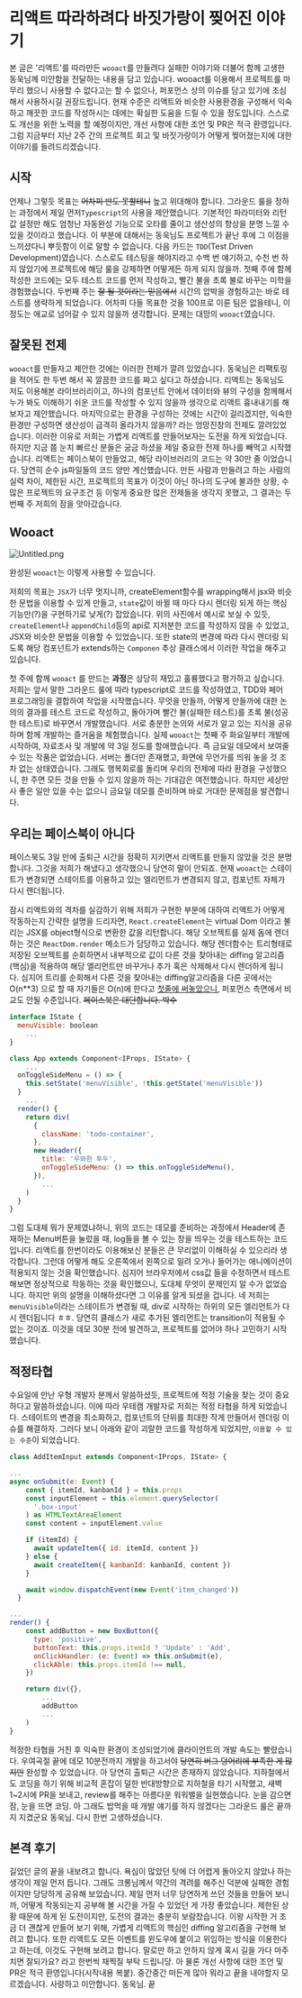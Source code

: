 # 리액트 따라하려다 바짓가랑이 찢어진 이야기

본 글은 '리액트'를 따라만든 `wooact`를 만들려다 실패한 이야기와 더불어 함께 고생한 동욱님께 미안함을 전달하는 내용을 담고 있습니다. wooact를 이용해서 프로젝트를 마무리 했으니 사용할 수 없다고는 할 수 없으나, 퍼포먼스 상의 이슈를 담고 있기에 조심해서 사용하시길 권장드립니다. 현재 수준은 리액트와 비슷한 사용환경을 구성해서 익숙하고 깨끗한 코드를 작성하시는 데에는 확실한 도움을 드릴 수 있을 정도입니다. 스스로도 개선을 위한 노력을 할 예정이지만, 개선 사항에 대한 조언 및 PR은 적극 환영입니다. 그럼 지금부터 지난 2주 간의 프로젝트 회고 및 바짓가랑이가 어떻게 찢어졌는지에 대한 이야기를 들려드리겠습니다.

## 시작

언제나 그렇듯 목표는 ~~어차피 반도 못할테니~~ 높고 위대해야 합니다. 그라운드 룰을 정하는 과정에서 제일 먼저`Typescript`의 사용을 제안했습니다. 기본적인 파라미터와 리턴 값 설정만 해도 엄청난 자동완성 기능으로 오타를 줄이고 생산성의 향상을 분명 느낄 수 있을 것이라고 했습니다. 이 부분에 대해서는 동욱님도 프로젝트가 끝난 후에 그 이점을 느끼셨다니 뿌듯함이 이로 말할 수 없습니다. 다음 카드는 `TDD`(Test Driven Development)였습니다. 스스로도 테스팅을 해야지라고 수백 번 얘기하고, 수천 번 하지 않았기에 프로젝트에 해당 룰을 강제하면 어떻게든 하게 되지 않을까. 첫째 주에 함께 작성한 코드에는 모두 테스트 코드를 먼저 작성하고, 빨간 불을 초록 불로 바꾸는 미학을 경험했습니다. 두번째 주는 ~~잘 될 것이라는 믿음에서~~ 시간의 압박을 경험하고는 바로 테스트를 생략하게 되었습니다. 어차피 다들 목표한 것을 100프로 이룬 팀은 없을테니, 이 정도는 애교로 넘어갈 수 있지 않을까 생각합니다. 문제는 대망의 `wooact`였습니다.

## 잘못된 전제

`wooact`를 만들자고 제안한 것에는 이러한 전제가 깔려 있었습니다. 동욱님은 리팩토링을 적어도 한 두번 해서 꼭 깔끔한 코드를 짜고 싶다고 하셨습니다. 리액트는 동욱님도 저도 이용해본 라이브러리이고, 하나의 컴포넌트 안에서 데이터와 뷰의 구성을 함께해서 누가 봐도 이해하기 쉬운 코드를 작성할 수 있지 않을까 생각으로 리액트 흉내내기를 해보자고 제안했습니다. 마지막으로는 환경을 구성하는 것에는 시간이 걸리겠지만, 익숙한 환경만 구성하면 생산성이 급격히 올라가지 않을까? 라는 엉망진창의 전제도 깔려있었습니다. 이러한 이유로 저희는 가볍게 리액트를 만들어보자는 도전을 하게 되었습니다. 하지만 지금 쯤 눈치 빠르신 분들은 궁금 하셨을 제일 중요한 전제 하나를 빼먹고 시작했습니다. 리액트는 페이스북이 만들었고, 해당 라이브러리의 코드는 약 30만 줄 이었습니다. 당연히 순수 js파일들의 코드 양만 계산했습니다. 만든 사람과 만들려고 하는 사람의 실력 차이, 제한된 시간, 프로젝트의 목표가 이것이 아닌 하나의 도구에 불과한 상황, 수 많은 프로젝트의 요구조건 등 이렇게 중요한 많은 전제들을 생각지 못했고, 그 결과는 두번째 주 저희의 잠을 앗아갔습니다.

## Wooact

![Untitled.png](./images/Untitled.png)

완성된 `wooact`는 이렇게 사용할 수 있습니다.

저희의 목표는 `JSX`가 너무 멋지니까, createElement함수를 wrapping해서 jsx와 비슷한 문법을 이용할 수 있게 만들고, `state`값이 바뀔 때 마다 다시 렌더링 되게 하는 핵심 기능만(?)을 구현하기로 낮게(?) 잡았습니다. 위의 사진에서 예시로 보실 수 있듯, `createElement`나 `appendChild`등의 api로 지저분한 코드를 작성하지 않을 수 있었고, JSX와 비슷한 문법을 이용할 수 있었습니다. 또한 state의 변경에 따라 다시 렌더링 되도록 해당 컴포넌트가 extends하는 `Componen` 추상 클래스에서 이러한 작업을 해주고 있습니다.

첫 주에 함께 `wooact` 를 만드는 **과정**은 상당히 재밌고 훌륭했다고 평가하고 싶습니다. 저희는 앞서 말한 그라운드 룰에 따라 typescript로 코드를 작성하였고, TDD와 페어 프로그래밍을 결합하여 작업을 시작했습니다. 무엇을 만들까, 어떻게 만들까에 대한 논의의 결과를 테스트 코드로 작성하고, 돌아가며 빨간 불(실패한 테스트)를 초록 불(성공한 테스트)로 바꾸면서 개발했습니다. 서로 충분한 논의와 서로가 알고 있는 지식을 공유하며 함께 개발하는 즐거움을 체험했습니다. 실제 `wooact`는 첫째 주 화요일부터 개발에 시작하여, 자료조사 및 개발에 약 3일 정도를 할애했습니다. 즉 금요일 데모에서 보여줄 수 있는 작품은 없었습니다. 서버는 폴더만 존재했고, 화면에 무언가를 띄워 놓을 것 조차 없는 상태였습니다. 그래도 행복회로를 돌리며 우리의 전제에 따라 환경을 구성했으니, 한 주면 모든 것을 만들 수 있지 않을까 하는 기대감은 여전했습니다. 하지만 세상만사 좋은 일만 있을 수는 없으니 금요일 데모를 준비하며 바로 거대한 문제점을 발견합니다.

## 우리는 페이스북이 아니다

페이스북도 3일 만에 출퇴근 시간을 정확히 지키면서 리액트를 만들지 않았을 것은 분명합니다. 그것을 저희가 해냈다고 생각했으니 당연히 말이 안되죠. 현재 `wooact`는 스테이트가 변경되면 스테이트를 이용하고 있는 엘리먼트가 변경되지 않고, 컴포넌트 자체가 다시 렌더됩니다.

잠시 리액트와의 격차를 실감하기 위해 저희가 구현한 부분에 대하여 리액트가 어떻게 작동하는지 간략한 설명을 드리자면, `React.createElement`는 virtual Dom 이라고 불리는 JSX를 object형식으로 변환한 값을 리턴합니다. 해당 오브젝트를 실제 돔에 렌더하는 것은 `ReactDom.render` 메소드가 담당하고 있습니다. 해당 렌더함수는 트리형태로 저장된 오브젝트를 순회하면서 내부적으로 값이 다른 것을 찾아내는 diffing 알고리즘(핵심)을 적용하여 해당 엘리먼트만 바꾸거나 추가 혹은 삭제해서 다시 렌더하게 됩니다. 심지어 트리를 순회해서 다른 것을 찾아내는 diffing알고리즘을 다른 곳에서는 O(n**3) 으로 할 때 자기들은 O(n)에 한다고 [첫줄에 써놓았으니](https://ko.reactjs.org/docs/reconciliation.html), 퍼포먼스 측면에서 비교도 안될 수준입니다. ~~페이스북은 대단합니다. 박수~~

```jsx
interface IState {
  menuVisible: boolean
	...
}

class App extends Component<IProps, IState> {
	...
  onToggleSideMenu = () => {
    this.setState('menuVisible', !this.getState('menuVisible'))
  }
	...
  render() {
    return div(
      {
        className: 'todo-container',
      },
      new Header({
        title: '우와한 투두',
        onToggleSideMenu: () => this.onToggleSideMenu(),
      }),
	    ...
    )
  }
}
```

그럼 도대체 뭐가 문제였냐하니, 위의 코드는 데모를 준비하는 과정에서 Header에 존재하는 Menu버튼을 눌렀을 때, log들을 볼 수 있는 창을 띄우는 것을 테스트하는 코드입니다. 리액트를 한번이라도 이용해보신 분들은 큰 무리없이 이해하실 수 있으리라 생각합니다. 그런데 어떻게 해도 오른쪽에서 왼쪽으로 밀려 오거나 들어가는 애니메이션이 적용되지 않는 것을 확인했습니다. 심지어 브라우저에서 css값 들을 수정하면서 테스트 해보면 정상적으로 작동하는 것을 확인했으니, 도대체 무엇이 문제인지 알 수가 없었습니다. 하지만 위의 설명을 이해하셨다면 그 이유를 알게 되셨을 겁니다. 네 저희는 `menuVisible`이라는 스테이트가 변경될 때, div로 시작하는 하위의 모든 엘리먼트가 다시 렌더됩니다 ㅎㅎ. 당연히 클래스가 새로 추가된 엘리먼트는 transition이 적용될 수 없는 것이죠. 이것을 데모 30분 전에 발견하고, 프로젝트를 없어야 하나 고민하기 시작했습니다.

## 적정타협

수요일에 만난 우형 개발자 분께서 말씀하셨듯, 프로젝트에 적정 기술을 찾는 것이 중요하다고 말씀하셨습니다. 이에 따라 우테캠 개발자로 저희는 적정 타협을 하게 되었습니다. 스테이트의 변경을 최소화하고, 컴포넌트의 단위를 최대한 작게 만들어서 렌더링 이슈를 해결하자.  그러다 보니 아래와 같이 괴랄한 코드를 작성하게 되었지만, `이용할 수 있는 수준`이 되었습니다.

```jsx
class AddItemInput extends Component<IProps, IState> {

...
async onSubmit(e: Event) {
    const { itemId, kanbanId } = this.props
    const inputElement = this.element.querySelector(
      '.box-input'
    ) as HTMLTextAreaElement
    const content = inputElement.value

    if (itemId) {
      await updateItem({ id: itemId, content })
    } else {
      await createItem({ kanbanId: kanbanId, content })
    }

    await window.dispatchEvent(new Event('item_changed'))
  }

...
render() {
	const addButton = new BoxButton({
	  type: 'positive',
	  buttonText: this.props.itemId ? 'Update' : 'Add',
	  onClickHandler: (e: Event) => this.onSubmit(e),
	  clickAble: this.props.itemId !== null,
	})

	return div({},
		...
		addButton
		...
	)
}
```

적정한 타협을 거친 후 익숙한 환경이 조성되었기에 클라이언트의 개발 속도는 빨랐습니다. 우여곡절 끝에 데모 10분전까지 개발을 하고서야 ~~당연히 버그 덩어리에 부족한 게 많지만~~ 완성할 수 있었습니다. 아 당연히 출퇴근 시간은 존재하지 않았습니다. 지하철에서도 코딩을 하기 위해 비교적 혼잡이 덜한 반대방향으로 지하철을 타기 시작했고, 새벽 1~2시에 PR을 보내고, review를 해주는 아름다운 워워밸을 실현했습니다. 눈을 감으면 잠, 눈을 뜨면 코딩. 아 그래도 밥먹을 때 개발 얘기를 하지 않겠다는 그라운드 룰은 끝까지 지켰군요 동욱님. 다시 한번 고생하셨습니다.

## 본격 후기

길었던 글의 끝을 내보려고 합니다. 욕심이 많았던 탓에 더 어렵게 돌아오지 않았나 하는 생각이 제일 먼저 듭니다. 그래도 크롱님께서 약간의 격려를 해주신 덕분에 실패한 경험이지만 당당하게 공유해 보았습니다. 제일 먼저 너무 당연하게 쓰던 것들을 만들어 보니까, 어떻게 작동되는지 공부해 볼 시간을 가질 수 있었던 게 가장 좋았습니다. 제한된 상황 때문에 하게 된 도전이지만, 도전의 결과는 충분히 보람찼습니다. 이왕 시작한 거 조금 더 괜찮게 만들어 보기 위해, 가볍게 리액트의 핵심인 diffing 알고리즘을 구현해 보려고 합니다. 또한 리액트도 모든 이벤트를 윈도우에 붙이고 위임하는 방식을 이용한다고 하는데, 이것도 구현해 보려고 합니다. 말로만 하고 안하지 않게 혹시 길을 가다 마주치면 잘되가요? 라고 한번씩 채찍질 부탁 드립니당. 아 물론 개선 사항에 대한 조언 및 PR은 적극 환영입니다(시작내용 복붙). 중간중간 떠든게 많아 뭐라고 끝을 내야할지 모르겠습니다. 사랑하고 미안합니다. 동욱님. 끝
